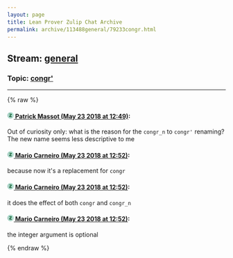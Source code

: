 ```yaml
---
layout: page
title: Lean Prover Zulip Chat Archive 
permalink: archive/113488general/79233congr.html
---
```


## Stream: [general](index.html)
### Topic: [congr'](79233congr.html)

---


{% raw %}
#### [![Click to go to Zulip](../../assets/img/zulip2.png) Patrick Massot (May 23 2018 at 12:49)](https://leanprover.zulipchat.com/#narrow/stream/113488-general/topic/congr%27/near/126971141):
Out of curiosity only: what is the reason for the `congr_n` to `congr'` renaming? The new name seems less descriptive to me

#### [![Click to go to Zulip](../../assets/img/zulip2.png) Mario Carneiro (May 23 2018 at 12:52)](https://leanprover.zulipchat.com/#narrow/stream/113488-general/topic/congr%27/near/126971259):
because now it's a replacement for `congr`

#### [![Click to go to Zulip](../../assets/img/zulip2.png) Mario Carneiro (May 23 2018 at 12:52)](https://leanprover.zulipchat.com/#narrow/stream/113488-general/topic/congr%27/near/126971265):
it does the effect of both `congr` and `congr_n`

#### [![Click to go to Zulip](../../assets/img/zulip2.png) Mario Carneiro (May 23 2018 at 12:52)](https://leanprover.zulipchat.com/#narrow/stream/113488-general/topic/congr%27/near/126971268):
the integer argument is optional


{% endraw %}
